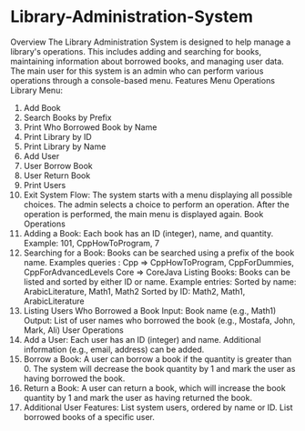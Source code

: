 # Library-Administration-System
Overview
The Library Administration System is designed to help manage a library's operations. This includes adding and searching for books, maintaining information about borrowed books, and managing user data. The main user for this system is an admin who can perform various operations through a console-based menu.
Features
Menu Operations
Library Menu:
1. Add Book
2. Search Books by Prefix
3. Print Who Borrowed Book by Name
4. Print Library by ID
5. Print Library by Name
6. Add User
7. User Borrow Book
8. User Return Book
9. Print Users
10. Exit
System Flow:
The system starts with a menu displaying all possible choices.
The admin selects a choice to perform an operation.
After the operation is performed, the main menu is displayed again.
Book Operations
1. Adding a Book: 
Each book has an ID (integer), name, and quantity.
Example: 101, CppHowToProgram, 7
2. Searching for a Book:
Books can be searched using a prefix of the book name.
Examples queries :
Cpp ⇒ CppHowToProgram, CppForDummies, CppForAdvancedLevels
Core ⇒ CoreJava
Listing Books: 
Books can be listed and sorted by either ID or name.
Example entries:
Sorted by name: ArabicLiterature, Math1, Math2
Sorted by ID: Math2, Math1, ArabicLiterature
4. Listing Users Who Borrowed a Book 
Input: Book name (e.g., Math1)
Output: List of user names who borrowed the book (e.g., Mostafa, John, Mark, Ali)
User Operations 
1. Add a User: 
Each user has an ID (integer) and name.
Additional information (e.g., email, address) can be added.
2. Borrow a Book: 
A user can borrow a book if the quantity is greater than 0.
The system will decrease the book quantity by 1 and mark the user as having borrowed the book.
3. Return a Book: 
A user can return a book, which will increase the book quantity by 1 and mark the user as having returned the book.
4. Additional User Features:
List system users, ordered by name or ID.
List borrowed books of a specific user.



















